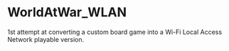 # WorldAtWar_WLAN
1st attempt at converting a custom board game into a Wi-Fi Local Access Network playable version.
